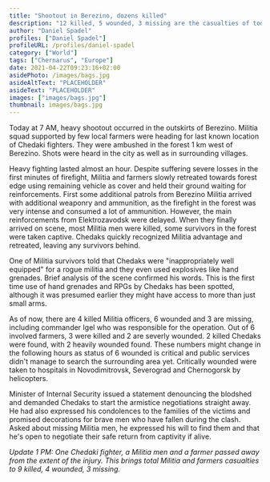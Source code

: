 ```yaml
---
title: "Shootout in Berezino, dozens killed"
description: "12 killed, 5 wounded, 3 missing are the casualties of todays shootout between Militia and Chedaks near Berezino."
author: "Daniel Spadel"
profiles: ["Daniel Spadel"]
profileURL: /profiles/daniel-spadel
category: ["World"]
tags: ["Chernarus", "Europe"]
date: 2021-04-22T09:23:16+02:00
asidePhoto: /images/bags.jpg
asideAltText: "PLACEHOLDER"
asideText: "PLACEHOLDER"
images: ["images/bags.jpg"]
thumbnail: images/bags.jpg
---
```


Today at 7 AM, heavy shootout occurred in the outskirts of Berezino. Militia squad supported by few local farmers were heading for last known location of Chedaki fighters. They were ambushed in the forest 1 km west of Berezino. Shots were heard in the city as well as in surrounding villages.

Heavy fighting lasted almost an hour. Despite suffering severe losses in the first minutes of firefight, Militia and farmers slowly retreated towards forest edge using remaining vehicle as cover and held their ground waiting for reinforcements. First some additional patrols from Berezino Militia arrived with additional weaponry and ammunition, as the firefight in the forest was very intense and consumed a lot of ammunition. However, the main reinforcements from Elektrozavodsk were delayed. When they finally arrived on scene, most Militia men were killed, some survivors in the forest were taken captive. Chedaks quickly recognized Militia advantage and retreated, leaving any survivors behind.

One of Militia survivors told that Chedaks were "inappropriately well equipped" for a rogue militia and they even used explosives like hand grenades. Brief analysis of the scene confirmed his words. This is the first time use of hand grenades and RPGs by Chedaks has been spotted, although it was presumed earlier they might have access to more than just small arms.

As of now, there are 4 killed Militia officers, 6 wounded and 3 are missing, including commander Igel who was responsible for the operation. Out of 6 involved farmers, 3 were killed and 2 are severly wounded. 2 killed Chedaks were found, with 2 heavily wounded found. These numbers might change in the following hours as status of 6 wounded is critical and public services didn't manage to search the surrounding area yet. Critically wounded were taken to hospitals in Novodimitrovsk, Severograd and Chernogorsk by helicopters.

Minister of Internal Security issued a statement denouncing the blodshed and demanded Chedaks to start the armistice negotiations straight away. He had also expressed his condolences to the families of the victims and promised decorations for brave men who have fallen during the clash. Asked about missing Militia men, he expressed his will to find them and that he's open to negotiate their safe return from captivity if alive.

_Update 1 PM: One Chedaki fighter, a Militia men and a farmer passed away from the extent of the injury. This brings total Militia and farmers casualties to 9 killed, 4 wounded, 3 missing._
